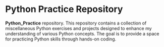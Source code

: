 # Python Practice Repository

**Python_Practice** repository. This repository contains a collection of miscellaneous Python exercises and projects designed to enhance my understanding of various Python concepts. The goal is to provide a space for practicing Python skills through hands-on coding.

